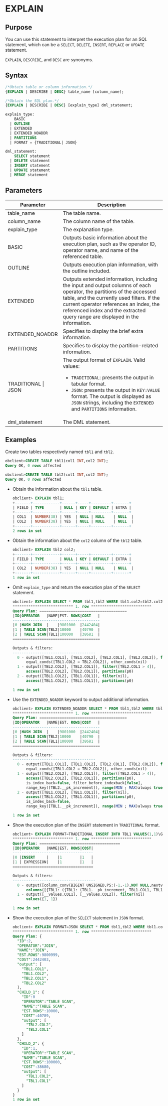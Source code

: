 # EXPLAIN

## Purpose

You can use this statement to interpret the execution plan for an SQL statement, which can be a `SELECT`, `DELETE`, `INSERT`, `REPLACE` or `UPDATE` statement.

`EXPLAIN`, `DESCRIBE`, and `DESC` are synonyms.

## Syntax

```sql
/*Obtain table or column information.*/
{EXPLAIN | DESCRIBE | DESC} table_name [column_name];

/*Obtain the SQL plan.*/
{EXPLAIN | DESCRIBE | DESC} [explain_type] dml_statement;

explain_type:
    BASIC
  | OUTLINE
  | EXTENDED
  | EXTENDED_NOADDR
  | PARTITIONS
  | FORMAT = {TRADITIONAL| JSON}

dml_statement:
    SELECT statement
  | DELETE statement
  | INSERT statement
  | UPDATE statement
  | MERGE statement
```

## Parameters

| Parameter | Description |
|---------------------|----------------------------------------------------------------------------------------------------------------------------------------------------------------------------------------------------------------------------------------|
| table_name | The table name.  |
| column_name | The column name of the table.  |
| explain_type | The explanation type.  |
| BASIC | Outputs basic information about the execution plan, such as the operator ID, operator name, and name of the referenced table.  |
| OUTLINE | Outputs execution plan information, with the outline included.  |
| EXTENDED | Outputs extended information, including the input and output columns of each operator, the partitions of the accessed table, and the currently used filters. If the current operator references an index, the referenced index and the extracted query range are displayed in the information.  |
| EXTENDED_NOADDR | Specifies to display the brief extra information.  |
| PARTITIONS | Specifies to display the partition-related information.  |
| TRADITIONAL \| JSON | The output format of `EXPLAIN`. Valid values:  <ul><li> `TRADITIONAL`: presents the output in tabular format.    </li><li> `JSON`: presents the output in `KEY:VALUE` format. The output is displayed as `JSON` strings, including the `EXTENDED` and `PARTITIONS` information. </li></ul> |
| dml_statement | The DML statement.  |

## Examples

Create two tables respectively named `tbl1` and `tbl2`.

```sql
obclient>CREATE TABLE tbl1(col1 INT,col2 INT);
Query OK, 0 rows affected

obclient>CREATE TABLE tbl2(col1 INT,col2 INT);
Query OK, 0 rows affected
```

* Obtain the information about the `tbl1` table.

   ```sql
   obclient> EXPLAIN tbl1;
   +-------+------------+------+-----+---------+-------+
   | FIELD | TYPE       | NULL | KEY | DEFAULT | EXTRA |
   +-------+------------+------+-----+---------+-------+
   | COL1  | NUMBER(38) | YES  | NULL | NULL    | NULL  |
   | COL2  | NUMBER(38) | YES  | NULL | NULL    | NULL  |
   +-------+------------+------+-----+---------+-------+
   2 rows in set
   ```

* Obtain the information about the `col2` column of the `tbl2` table.

   ```sql
   obclient> EXPLAIN tbl2 col2;
   +-------+------------+------+-----+---------+-------+
   | FIELD | TYPE       | NULL | KEY | DEFAULT | EXTRA |
   +-------+------------+------+-----+---------+-------+
   | COL2  | NUMBER(38) | YES  | NULL | NULL    | NULL  |
   +-------+------------+------+-----+---------+-------+
   1 row in set
   ```

* Omit `explain_type` and return the execution plan of the `SELECT` statement.

   ```sql
   obclient> EXPLAIN SELECT * FROM tbl1,tbl2 WHERE tbl1.col2=tbl2.col2 AND tbl2.col1 > 4\G
   *************************** 1. row ***************************
   Query Plan: =======================================
   |ID|OPERATOR   |NAME|EST. ROWS|COST   |
   ---------------------------------------
   |0 |HASH JOIN  |    |9801000  |2442404|
   |1 | TABLE SCAN|TBL2|10000    |40790  |
   |2 | TABLE SCAN|TBL1|100000   |38681  |
   =======================================

   Outputs & filters:
   -------------------------------------
     0 - output([TBL1.COL1], [TBL1.COL2], [TBL2.COL1], [TBL2.COL2]), filter(nil),
         equal_conds([TBL1.COL2 = TBL2.COL2]), other_conds(nil)
     1 - output([TBL2.COL2], [TBL2.COL1]), filter([TBL2.COL1 > 4]),
         access([TBL2.COL2], [TBL2.COL1]), partitions(p0)
     2 - output([TBL1.COL2], [TBL1.COL1]), filter(nil),
         access([TBL1.COL2], [TBL1.COL1]), partitions(p0)

   1 row in set
   ```

* Use the `EXTENDED_NOADDR` keyword to output additional information.

   ```sql
   obclient> EXPLAIN EXTENDED_NOADDR SELECT * FROM tbl1,tbl2 WHERE tbl1.col2=tbl2.col2 AND tbl2.col1 > 4\G
   *************************** 1. row ***************************
   Query Plan: =======================================
   |ID|OPERATOR   |NAME|EST. ROWS|COST   |
   ---------------------------------------
   |0 |HASH JOIN  |    |9801000  |2442404|
   |1 | TABLE SCAN|TBL2|10000    |40790  |
   |2 | TABLE SCAN|TBL1|100000   |38681  |
   =======================================

   Outputs & filters:
   -------------------------------------
     0 - output([TBL1.COL1], [TBL1.COL2], [TBL2.COL1], [TBL2.COL2]), filter(nil),
         equal_conds([TBL1.COL2 = TBL2.COL2]), other_conds(nil)
     1 - output([TBL2.COL2], [TBL2.COL1]), filter([TBL2.COL1 > 4]),
         access([TBL2.COL2], [TBL2.COL1]), partitions(p0),
         is_index_back=false, filter_before_indexback[false],
         range_key([TBL2.__pk_increment]), range(MIN ; MAX)always true
     2 - output([TBL1.COL2], [TBL1.COL1]), filter(nil),
         access([TBL1.COL2], [TBL1.COL1]), partitions(p0),
         is_index_back=false,
         range_key([TBL1.__pk_increment]), range(MIN ; MAX)always true

   1 row in set
   ```

* Show the execution plan of the `INSERT` statement in `TRADITIONAL` format.

   ```sql
   obclient> EXPLAIN FORMAT=TRADITIONAL INSERT INTO TBL1 VALUES(1,1)\G
   *************************** 1. row ***************************
   Query Plan: ====================================
   |ID|OPERATOR   |NAME|EST. ROWS|COST|
   ------------------------------------
   |0 |INSERT     |    |1        |1   |
   |1 | EXPRESSION|    |1        |1   |
   ====================================

   Outputs & filters:
   -------------------------------------
     0 - output([column_conv(BIGINT UNSIGNED,PS:(-1,-1),NOT NULL,nextval(1))], [column_conv(NUMBER,PS:(38,0),NULL,__values.COL1)], [column_conv(NUMBER,PS:(38,0),NULL,__values.COL2)]), filter(nil),
         columns([{TBL1: ({TBL1: (TBL1.__pk_increment, TBL1.COL1, TBL1.COL2)})}]), partitions(p0)
     1 - output([__values.COL1], [__values.COL2]), filter(nil)
         values({1, 1})

   1 row in set
   ```

* Show the execution plan of the `SELECT` statement in `JSON` format.

   ```sql
   obclient> EXPLAIN FORMAT=JSON SELECT * FROM tbl1,tbl2 WHERE tbl1.col2=tbl2.col2 AND tbl2.col1 > 4\G
   *************************** 1. row ***************************
   Query Plan: {
     "ID":2,
     "OPERATOR":"JOIN",
     "NAME":"JOIN",
     "EST.ROWS":9800999,
     "COST":2442403,
     "output": [
       "TBL1.COL1",
       "TBL1.COL2",
       "TBL2.COL1",
       "TBL2.COL2"
     ],
     "CHILD_1": {
       "ID":0
       "OPERATOR":"TABLE SCAN",
       "NAME":"TABLE SCAN",
       "EST.ROWS":10000,
       "COST":40789,
       "output": [
         "TBL2.COL2",
         "TBL2.COL1"
       ]
     },
     "CHILD_2": {
       "ID":1,
       "OPERATOR":"TABLE SCAN",
       "NAME":"TABLE SCAN",
       "EST.ROWS":100000,
       "COST":38680,
       "output": [
         "TBL1.COL2",
         "TBL1.COL1"
       ]
     }
   }
   1 row in set
   ```
